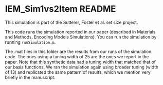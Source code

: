 # IEM_Sim1vs2Item README

This simulation is part of the Sutterer, Foster et al. set size project.

This code runs the simulation reported in our paper (described in Materials and Methods, Encoding Models Simulations). You can run the simulation by running `runSimulation.m`. 

The .mat files in this folder are the results from our runs of the simulation code. The ones using a tuning width of 25 are the ones we report in the paper. Note that this synthetic data had a tuning width that matched that of our basis functions. We ran the simulation again using broader tuning (width of 13) and replicated the same pattern of results, which we mention very briefly in the manuscript.



